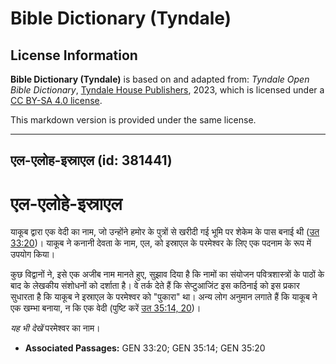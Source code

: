# Bible Dictionary (Tyndale)

## License Information

**Bible Dictionary (Tyndale)** is based on and adapted from: _Tyndale Open Bible Dictionary_, [Tyndale House Publishers](https://tyndaleopenresources.com/), 2023, which is licensed under a [CC BY-SA 4.0 license](https://creativecommons.org/licenses/by-sa/4.0/legalcode.en).

This markdown version is provided under the same license.



--------------------------------

## एल-एलोह-इस्राएल (id: 381441)

एल\-एलोहे\-इस्राएल
==================

याकूब द्वारा एक वेदी का नाम, जो उन्होंने हमोर के पुत्रों से खरीदी गई भूमि पर शेकेम के पास बनाई थी ([उत 33:20](https://ref.ly/Gen33:20))। याकूब ने कनानी देवता के नाम, एल, को इस्राएल के परमेश्वर के लिए एक पदनाम के रूप में उपयोग किया।

कुछ विद्वानों ने, इसे एक अजीब नाम मानते हुए, सुझाव दिया है कि नामों का संयोजन पवित्रशास्त्रों के पाठों के बाद के लेखकीय संशोधनों को दर्शाता है। वे तर्क देते हैं कि सेप्टुआजिंट इस कठिनाई को इस प्रकार सुधारता है कि याकूब ने इस्राएल के परमेश्वर को "पुकारा" था। अन्य लोग अनुमान लगाते हैं कि याकूब ने एक खम्भा बनाया, न कि एक वेदी (पुष्टि करें [उत 35:14, 20](https://ref.ly/Gen35:14,Gen35:20))।

*यह भी देखें* परमेश्वर का नाम।

* **Associated Passages:** GEN 33:20; GEN 35:14; GEN 35:20

